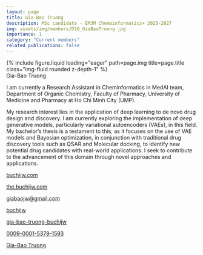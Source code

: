 ```yaml
---
layout: page
title: Gia-Bao Truong
description: MSc candidate - EMJM Chemoinformatics+ 2025-2027
img: assets/img/members/D18_GiaBaoTruong.jpg
importance: 1
category: "Current members"
related_publications: false
---
```


<div class="row">
    <div class="col-sm mt-3 mt-md-0">
        {% include figure.liquid loading="eager" path=page.img title=page.title class="img-fluid rounded z-depth-1" %}
    </div>
</div>
<div class="caption">
    Gia-Bao Truong
</div>

I am currently a Research Assistant in Cheminformatics in MedAI team, Department of Organic Chemistry, Faculty of Pharmacy, University of Medicine and Pharmacy at Ho Chi Minh City (UMP).

My research interest lies in the application of deep learning to de novo drug design and discovery. I am currently exploring the implementation of deep generative models, particularly variational autoencoders (VAEs), in this field. My bachelor’s thesis is a testament to this, as it focuses on the use of VAE models and Bayesian optimization, in conjunction with traditional drug discovery tools such as QSAR and Molecular docking, to identify new potential drug candidates with real-world applications. I seek to contribute to the advancement of this domain through novel approaches and applications.

<a href="https://buchijw.com" title="buchijw.com"><i class="fa-solid fa-house-chimney"></i> buchijw.com</a>

<a href="https://the.buchijw.com" title="the.buchijw.com"><i class="fa-solid fa-code"></i> the.buchijw.com</a>

<a href="mailto:giabaojw@gmail.com" title="email"><i class="fa-solid fa-envelope"></i> giabaojw@gmail.com</a>

<a href="https://github.com/buchijw" title="GitHub"><i class="fa-brands fa-github"></i> buchijw</a>

<a href="https://www.linkedin.com/in/gia-bao-truong-buchijw" title="LinkedIn"><i class="fa-brands fa-linkedin"></i> gia-bao-truong-buchijw</a>

<a href="https://orcid.org/0009-0001-5379-1593" title="ORCID"><i class="ai ai-orcid"></i> 0009-0001-5379-1593</a>

<a href="https://scholar.google.com/citations?user=KcpYBy8AAAAJ" title="Google Scholar"><i class="ai ai-google-scholar"></i> Gia-Bao Truong</a>
